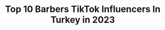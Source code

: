 ---
title: Top 10 Barbers TikTok Influencers In Turkey in 2023
description: >-
  Find top barbers TikTok influencers in Turkey in 2023. Most popular hashtags: #barber #ke #tiktok #kesfet.
platform: TikTok
hits: 16
text_top: Identify the top-rated TikTok influencers on inBeat.
text_bottom: Our search engine has 16 TikTok influencers like this in Turkey for you to contact.
profiles:
  - username: "barbersking"
    fullname: >-
      Barbersking
    bio: >-
      💈Barbers King Kalitesi İle Farklı Kalın!💈 💈BARBERS KİNG ANTALYA💈
    location: "Turkey"
    followers: 47900
    engagement: 487
    commentsToLikes: 0.021551
    id: ckbwa8o9f02vg0j23573mryqt
    verified: false
    hashtags: "#barbersking, #antalya, #akdeniz, #keratin"
  - username: "barberstown"
    fullname: >-
      barberstown
    bio: >-
      İnstagram:barberstown Linke tıklayıp YouTube kanalımıza abone olmayı unutma👇🏻
    location: "Turkey"
    followers: 2500000
    engagement: 592
    commentsToLikes: 0.006831
    id: ckb19ci76xcyd0j23zhqeeh2p
    verified: true
    hashtags: ""
  - username: "mehmetkacarhairdoctor"
    fullname: >-
      Mehmet kaçar ®️
    bio: >-
      🌍 World Class barber Hairdoctor ®️ 🇹🇷Türkiye ödüllü Erkek Kuaförü 🏆 PENDİK✂️
    location: "Turkey"
    followers: 128900
    engagement: 330
    commentsToLikes: 0.011678
    id: ckbwbhc6l0q5r0j23bjiniryl
    verified: false
    hashtags: "#ke, #hairstlye, #bostanc, #istanbul"
  - username: "berberist.muhammed"
    fullname: >-
      Muhammed ARSLAN
    bio: >-
      İNST; berberist.muhammed ✂ ERKEK KUAFÖRÜ✂
    location: "Turkey"
    followers: 3009
    engagement: 1028
    commentsToLikes: 0.034754
    id: ckcprcf8el2ot0j230ncilznq
    verified: false
    hashtags: "#gaziantepprovince, #onecikar, #teambarber, #barbershop"
  - username: "stilistresulnew"
    fullname: >-
      StilistResul
    bio: >-
      📍GAZİANTEP RANDEVU İÇİN MESAJ BÖLÜMÜNDEN ULAŞABİLİRSİNİZ ( HERKESE AÇIK )
    location: "Turkey"
    followers: 13800
    engagement: 556
    commentsToLikes: 0.050706
    id: cka6lh4va34gq0i78ast0q8f6
    verified: false
    hashtags: "#adana, #ke, #antalya, #manavgat"
  - username: "mehmetdognx"
    fullname: >-
      🌹👑 Mehmet Doğan 🌹👑
    bio: >-
      yeni hesabım destek olun 150k hesap kapandı 🌹 19 yaş 😍
    location: "Turkey"
    followers: 13900
    engagement: 573
    commentsToLikes: 0.018593
    id: ckae3v1ymzirr0i78fbycdxp3
    verified: false
    hashtags: "#barber, #tiktok, #gaziantep, #gaziantepp"
  - username: "kuaformehmetduyan"
    fullname: >-
      Kuaför Mehmet Duyan
    bio: >-
      
    location: "Turkey"
    followers: 26700
    engagement: 457
    commentsToLikes: 0.003194
    id: ckbkogu8gik800j23wtxi36zq
    verified: false
    hashtags: "#yozgat, #yerk, #tiktok2020, #yozgatyerk"
  - username: "betulluteb_"
    fullname: >-
      BetüL 🦋
    bio: >-
      🐣 🌸 -Kendi hâLimde takıLıyorum çok da şeyyapmayın GAZİANTEP🇹🇷
    location: "Turkey"
    followers: 40800
    engagement: 1424
    commentsToLikes: 0.048367
    id: cka8dwa0sugtx0i78rv8reojz
    verified: false
    hashtags: "#gaziantep, #tbt, #kesfet, #fyp"
  - username: "99gag"
    fullname: >-
      99GAG
    bio: >-
      We are about to be 30K. Follow us for more videos.
    location: "Turkey"
    followers: 23900
    engagement: 1914
    commentsToLikes: 0.015749
    id: ckc81i8bm2jl90j23yuo4pofb
    verified: false
    hashtags: "#comedy, #foryou, #viral, #ipanachallenge"
  - username: "nur_kavci"
    fullname: >-
      👑صالون أناقة رجل(2)👑
    bio: >-
      No bio yet
    location: "Turkey"
    followers: 9034
    engagement: 870
    commentsToLikes: 0.031938
    id: ckbqtpw2dedye0j23qawsvaqn
    verified: false
    hashtags: "#dute, #tik, #turkey, #duet"
---